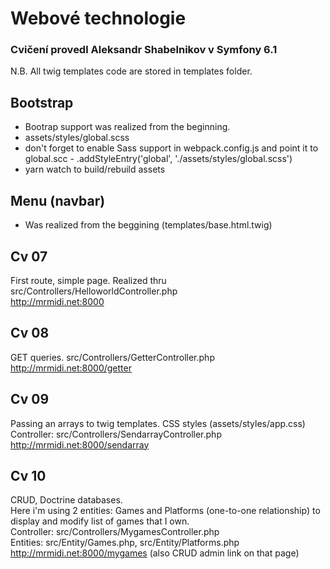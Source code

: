 # Webové technologie
### Cvičení provedl Aleksandr Shabelnikov v Symfony 6.1

N.B. All twig templates code are stored in templates folder.  

## Bootstrap
* Bootrap support was realized from the beginning.
* assets/styles/global.scss 
* don't forget to enable Sass support in webpack.config.js and point it to global.scc - .addStyleEntry('global', './assets/styles/global.scss')
* yarn watch to build/rebuild assets

## Menu (navbar)
* Was realized from the beggining (templates/base.html.twig)

## Cv 07
First route, simple page. Realized thru src/Controllers/HelloworldController.php  
http://mrmidi.net:8000

## Cv 08
GET queries. src/Controllers/GetterController.php  
http://mrmidi.net:8000/getter

## Cv 09
Passing an arrays to twig templates. CSS styles (assets/styles/app.css)  
Controller: src/Controllers/SendarrayController.php  
http://mrmidi.net:8000/sendarray

## Cv 10
CRUD, Doctrine databases.  
Here i'm using 2 entities: Games and Platforms (one-to-one relationship) to display and modify list of games that I own.  
Controller: src/Controllers/MygamesController.php  
Entities: src/Entity/Games.php, src/Entity/Platforms.php  
http://mrmidi.net:8000/mygames (also CRUD admin link on that page)